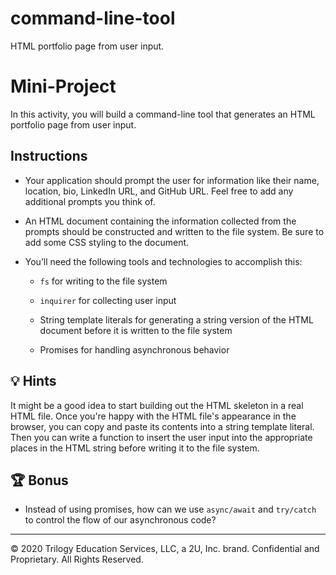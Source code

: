 # command-line-tool

HTML portfolio page from user input.

# Mini-Project

In this activity, you will build a command-line tool that generates an HTML portfolio page from user input.

## Instructions

- Your application should prompt the user for information like their name, location, bio, LinkedIn URL, and GitHub URL. Feel free to add any additional prompts you think of.

- An HTML document containing the information collected from the prompts should be constructed and written to the file system. Be sure to add some CSS styling to the document.

- You’ll need the following tools and technologies to accomplish this:

  - `fs` for writing to the file system

  - `inquirer` for collecting user input

  - String template literals for generating a string version of the HTML document before it is written to the file system

  - Promises for handling asynchronous behavior

## 💡 Hints

It might be a good idea to start building out the HTML skeleton in a real HTML file. Once you're happy with the HTML file's appearance in the browser, you can copy and paste its contents into a string template literal. Then you can write a function to insert the user input into the appropriate places in the HTML string before writing it to the file system.

## 🏆 Bonus

- Instead of using promises, how can we use `async/await` and `try/catch` to control the flow of our asynchronous code?

---

© 2020 Trilogy Education Services, LLC, a 2U, Inc. brand. Confidential and Proprietary. All Rights Reserved.
